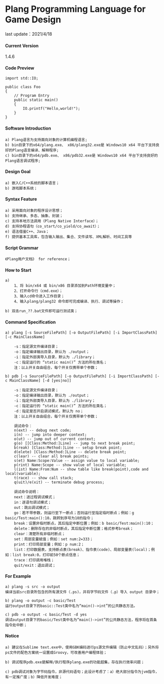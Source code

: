 # Plang Programming Language for Game Design

last update：2021/4/18
#### Current Version
1.4.6



#### Code Preview

```
import std::IO;

public class Foo
{
    // Program Entry
	public static main()
	{
		IO.printf("Hello,world!");
	}
}
```



#### Software Introduction

	a) Plang语言为支持面向对象的计算机编程语言;
	b) bin目录下的x64/plang.exe、 x86/plang32.exe是 Windows10 x64 平台下支持良好的Plang语言编译、解释程序;
	c) bin目录下的x64/pdb.exe、 x86/pdb32.exe是 Windows10 x64 平台下支持良好的Plang语言调试程序;



#### Design Goal

	a) 嵌入C/C++系统的脚本语言；
	b) 游戏脚本系统；



#### Syntax Feature

	a) 采用面向对象的程序设计思想；
	b) 支持继承、多态、抽象、封装；
	c) 支持本地方法调用（Plang Native Interface）；
	d) 支持协程语句（co_start/co_yield/co_await）；
	e) 语法借鉴C++、Java；
	f) 提供基本工具库，包含输入输出、集合、文件读写、XML解析、时间工具等



#### Script Grammar

	《Plang用户文档》 for reference；



#### How to Start

	a)
		1、将 bin/x64 或 bin/x86 目录添加到Path环境变量中；
		2、打开命令行（cmd.exe）；
		3、输入cd命令进入工作目录；
		4、输入plang/plang32 命令即可完成编译、执行、调试等操作；
	
	b) 双击run_??.bat文件即可运行测试类；



#### Command Specification

	a) plang [-s SourceFilePath] [-o OutputFilePath] [-i ImportClassPath] [-c MainClassName]
	
		-s：指定源文件编译目录；
		-o：指定编译输出目录，默认为 ./output；
		-i：指定外部类导入目录，默认为 ./library；
		-c：指定运行的 “static main()” 方法的所在类名；
		注：以上开关自由组合，每个开关仅携带单个参数；
	
	b) pdb [-s SourceFilePath] [-o OutputFilePath] [-i ImportClassPath] [-c MainClassName] [-d [yes|no]]
	
		-s：指定源文件编译目录；
		-o：指定编译输出目录，默认为 ./output；
		-i：指定外部类导入目录，默认为 ./library；
		-c：指定运行的 “static main()” 方法的所在类名；
		-d：指定是否开启调试模式，默认为 no；
		注：以上开关自由组合，每个开关仅携带单个参数；
	
		调试命令：
	    n(ext) -- debug next code;
	    i(n) -- jump into deeper context;
	    o(ut) -- jump out of current context;
	    g(o) [[Class:Method:]Line] -- jump to next break point;
	    b(reak) [Class:Method:]Line -- setup break point;
	    d(elete) [Class:Method:]Line -- delete break point;
	    c(lear) -- clear all break points;
	    s(et) Name:Scope:Value -- assign value to local variable;
	    p(rint) Name:Scope -- show value of local variable;
	    l(ist) Name:From:Num -- show table like break(point),code and local(variable);
	    t(race) -- show call stack;
	    q(uit)/e(xit) -- terminate debug process;
	
		调试命令说明：
		next：逐过程调试模式；
		in：逐语句调试模式；
		out：跳出调试模式；
		go：若不带参数，则运行至下一断点；否则运行至指定临时断点；例如：g basic/Test:main():10，跳转到序号为10的指令；
		break：设置非临时断点，其后指定中断位置；例如：b basic/Test:main():10；
		delete：删除存在的非临时断点，其后指定中断位置；格式参考break；
		clear：清楚所有非临时断点；
		set：局部变量赋值；例如：set num:2=333；
		print：打印局部变量；例如：p num:2；
		list：打印数据表，支持断点表(break)、指令表(code)、局部变量表(local)；例如：list break:0，打印前50个断点信息；
		trace：打印调用堆栈；
		quit/exit：退出调试；



#### For Example

	a) plang -s src -o output
	编译当前src目录所包含的所有源文件（.ps)，并将字节码文件（.p）导入 output 目录中；
	
	b) plang -o output -c basic/Test
	运行output目录下的basic::Test类中名为“main()->int”的公共静态方法。
	
	c) pdb -o output -c basic/Test -d yes
	调试output目录下的basic/Test类中名为“main()->int”的公共静态方法，程序将在首条指令处中断；



#### Notice

	a) 建议在Sublime text.exe中，使用GBK编码进行ps源文件编辑（防止中文乱码）；另外将ps文件的配色方案统一设置成Groovy，可改善用户编程体验；
	
	b) 调试程序pdb.exe是解释/执行程序plang.exe的功能超集，存在执行效率问题；
	
	c) pdb调试对象为字节码指令，非源代码语句；此设计考虑了：a）绝大部分指令为jvm指令，有一定推广度；b）降低开发难度；
